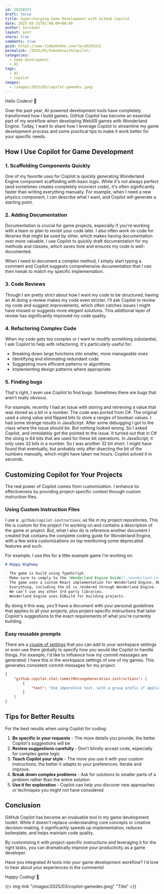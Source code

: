 ```yaml
---
id: 20250331
draft: false
title: Supercharging Game Development with GitHub Copilot
date: 2025-03-31T01:00:00+00:00
author: Sorskoot
layout: post
share: true
comments: true
guid: https://www.timmykokke.com/?p=20250331
permalink: /2025/03/GamedevwithCopilot/
categories:
  - Game Development
  - AI
tags:
  - AI
  - Copilot
images:
  - /images/2025/03/copilot-gamedev.jpeg
---
```


Hello Coders! 👾

Over the past year, AI-powered development tools have completely transformed how I build games. GitHub Copilot has become an essential part of my workflow when developing WebXR games with Wonderland Engine. Today, I want to share how I leverage Copilot to streamline my game development process and some practical tips to make it work better for your specific needs.

## How I Use Copilot for Game Development

### 1. Scaffolding Components Quickly

One of my favorite uses for Copilot is quickly generating Wonderland Engine component scaffolding with basic logic. While it's not always perfect (and sometimes creates completely incorrect code), it's often significantly faster than writing everything manually. For example, when I need a new physics component, I can describe what I want, and Copilot will generate a starting point.

### 2. Adding Documentation

Documentation is crucial for game projects, especially if you're working with a team or plan to revisit your code later. I also often work on code for libraries that might be used by other, which makes having documentation over more valuable. I use Copilot to quickly draft documentation for my methods and classes, which saves time and ensures my code is well-documented.

When I need to document a complex method, I simply start typing a comment and Copilot suggests comprehensive documentation that I can then tweak to match my specific implementation.

### 3. Code Reviews

Though I am pretty strict about how I want my code to be structured, having an AI doing a review makes my code even stricter. I'll ask Copilot to review my code and suggest improvements, which often catches issues I might have missed or suggests more elegant solutions. This additional layer of review has significantly improved my code quality.

### 4. Refactoring Complex Code

When my code gets too complex or I want to modify something substantial, I ask Copilot to help with refactoring. It's particularly useful for:

- Breaking down large functions into smaller, more manageable ones
- Identifying and eliminating redundant code
- Suggesting more efficient patterns or algorithms
- Implementing design patterns where appropriate

### 5. Finding bugs

That's right, I even use Copilot to find bugs. Sometimes there are bugs that aren't really obvious.

For example, recently I had an issue with storing and retreiving a value that was stored as a bit in a number. The code was ported from C#. The original used a ulong value and flipped bits to store a ranges of boolean values. I had some strange results in JavaScirpt. After some debugging I got to the class where the issue should be. But nothing looked wrong. So I asked Copilot, and immidately got the pointed to the issue. It turned out that in C# the ulong is 64 bits that are used for these bit operations. In JavaScript, it only uses 32 bits in a number. So I was another 32 bit short. I might have found that eventually, but probably only after disecting the bit of the numbers manually, which might have taken me hours. Copilot solved it in seconds.

## Customizing Copilot for Your Projects

The real power of Copilot comes from customization. I enhance its effectiveness by providing project-specific context through custom instruction files.

### Using Custom Instruction Files

I use a `.github/copilot-instructions.md` file in my project repositories. This file is custom for the project I'm working on and contains a description of the game or project. But, what I also do is reference another document I created that contains the complete coding guide for Wonderland Engine, with a few extra customizations on top mentioning some deprecated features and such.

For example, I use this for a little example game I'm working on:

```md
# Hoppy Highway

- The game is build using TypeScript.
- Make sure to comply to the [Wonderland Engine Guide](./wonderland-instructions.md)
- The game uses a custom React implementation for Wonderland Engine, REACT-DOM is not used.
- Everything, including the UI is rendered through Wonderland Engine.
- We can't use any other 3rd party libraries.
- Wonderland Engine uses ESBuild for building projects.
```

By doing it this way, you'll have a document with your personal guidelines that applies to all your projects, plus project-specific instructions that tailor Copilot's suggestions to the exact requirements of what you're currently building.

### Easy reusable prompts

There are a [couple of settings](https://code.visualstudio.com/docs/copilot/copilot-settings#_customize-copilot-prompts) that you can add to your workspace settings or even use them globally to specify how you would like Copilot to handle things. For example, I'd like to influence how my commit messages are generated. I have this in the workspace settings of one of my games. This generates consistent commit messages for my project.

```json
{
    "github.copilot.chat.commitMessageGeneration.instructions": [
        {
            "text": "Use imperative text, with a group prefix if applicable. Feel free to add an emoji at the end if that fits the change."
        }
    ]
}
```

## Tips for Better Results

For the best results when using Copilot for coding:

1. **Be specific in your requests** - The more details you provide, the better Copilot's suggestions will be
2. **Review suggestions carefully** - Don't blindly accept code, especially for complex game logic
3. **Teach Copilot your style** - The more you use it with your custom instructions, the better it adapts to your preferences. Iterate and improve.
4. **Break down complex problems** - Ask for solutions to smaller parts of a problem rather than the entire solution
5. **Use it for exploration** - Copilot can help you discover new approaches or techniques you might not have considered

## Conclusion

GitHub Copilot has become an invaluable tool in my game development toolkit. While it doesn't replace understanding core concepts or creative decision-making, it significantly speeds up implementation, reduces boilerplate, and helps maintain code quality.

By customizing it with project-specific instructions and leveraging it for the right tasks, you can dramatically improve your productivity as a game developer.

Have you integrated AI tools into your game development workflow? I'd love to hear about your experiences in the comments!

Happy Coding! 🚀

{{< img-link "/images/2025/03/copilot-gamedev.jpeg" "Title" >}}

